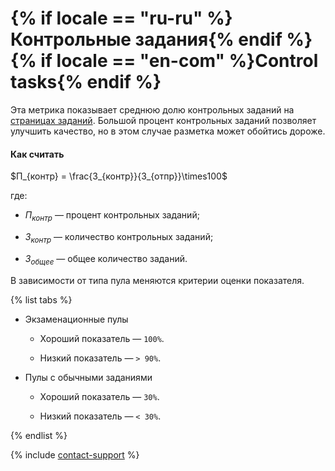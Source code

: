# {% if locale == "ru-ru" %}Контрольные задания{% endif %}{% if locale == "en-com" %}Control tasks{% endif %}

Эта метрика показывает среднюю долю контрольных заданий на [страницах заданий](../../../glossary.md#task-suite). Большой процент контрольных заданий позволяет улучшить качество, но в этом случае разметка может обойтись дороже.

#### Как считать

$П_{контр} = \frac{З_{контр}}{З_{отпр}}\times100$

где:

- $П_{контр}$ — процент контрольных заданий;

- $З_{контр}$ — количество контрольных заданий;

- $З_{общее}$ — общее количество заданий.

В зависимости от типа пула меняются критерии оценки показателя.

{% list tabs %}

- Экзаменационные пулы

    - Хороший показатель — `100%`.

    - Низкий показатель — `> 90%`.

- Пулы с обычными заданиями

    - Хороший показатель — `30%`.

    - Низкий показатель — `< 30%`.

{% endlist %}

{% include [contact-support](../../_includes/contact-support-help.md) %}